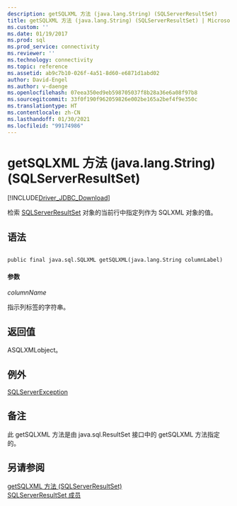 ```yaml
---
description: getSQLXML 方法 (java.lang.String) (SQLServerResultSet)
title: getSQLXML 方法 (java.lang.String) (SQLServerResultSet) | Microsoft Docs
ms.custom: ''
ms.date: 01/19/2017
ms.prod: sql
ms.prod_service: connectivity
ms.reviewer: ''
ms.technology: connectivity
ms.topic: reference
ms.assetid: ab9c7b10-026f-4a51-8d60-e6871d1abd02
author: David-Engel
ms.author: v-daenge
ms.openlocfilehash: 07eea350ed9eb598705037f8b28a36e6a08f97b8
ms.sourcegitcommit: 33f0f190f962059826e002be165a2bef4f9e350c
ms.translationtype: HT
ms.contentlocale: zh-CN
ms.lasthandoff: 01/30/2021
ms.locfileid: "99174986"
---
```

# <a name="getsqlxml-method-javalangstring-sqlserverresultset"></a>getSQLXML 方法 (java.lang.String) (SQLServerResultSet)
[!INCLUDE[Driver_JDBC_Download](../../../includes/driver_jdbc_download.md)]

  检索 [SQLServerResultSet](../../../connect/jdbc/reference/sqlserverresultset-class.md) 对象的当前行中指定列作为 SQLXML 对象的值。  
  
## <a name="syntax"></a>语法  
  
```  
  
public final java.sql.SQLXML getSQLXML(java.lang.String columnLabel)  
```  
  
#### <a name="parameters"></a>参数  
 *columnName*  
  
 指示列标签的字符串。  
  
## <a name="return-value"></a>返回值  
 ASQLXMLobject。  
  
## <a name="exceptions"></a>例外  
 [SQLServerException](../../../connect/jdbc/reference/sqlserverexception-class.md)  
  
## <a name="remarks"></a>备注  
 此 getSQLXML 方法是由 java.sql.ResultSet 接口中的 getSQLXML 方法指定的。  
  
## <a name="see-also"></a>另请参阅  
 [getSQLXML 方法 &#40;SQLServerResultSet&#41;](../../../connect/jdbc/reference/getsqlxml-method-sqlserverresultset.md)   
 [SQLServerResultSet 成员](../../../connect/jdbc/reference/sqlserverresultset-members.md)  
  
  
